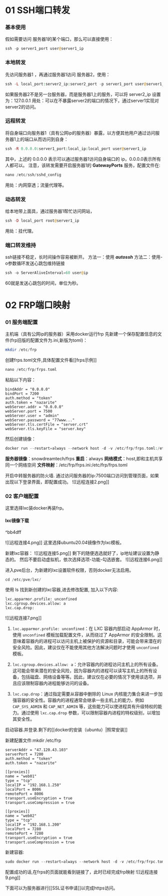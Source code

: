 
# 01 SSH端口转发

### 基本使用
假如需要访问 服务器1的某个端口，那么可以直接使用：
```php
ssh -p server1_port user@server1_ip
```

### 本地转发
先访问服务器1 ，再通过服务器1访问 服务器2，使用：
```php
ssh -L local_port:server2_ip:server2_port -p server1_port user@server1_ip
```
如果服务器2不是另一台服务器，而是服务器1上的服务，可以将 server2_ip 设置为：127.0.0.1
用处：可以在不暴露server2的端口的情况下，通过server1实现对server2的访问。

### 远程转发
将自身端口向服务器1（具有公网ip的服务器）暴露，以方便其他用户通过访问服务器1上的端口从而访问到自身：
```php
ssh -R 0.0.0.0:server1_port:local_ip:local_port user@server1_ip
```
其中，上述的 0.0.0.0 表示可以通过服务器1访问自身端口的 ip，0.0.0.0表示所有人都可以。
注意，该转发需要开启服务器1的 **GatewayPorts** 服务，配置文件在:
```php
nano /etc/ssh/sshd_config
```
用处：内网穿透；流量代理等。

### 动态转发
给本地带上面具，通过服务器1帮忙访问网站，
```php
ssh -D local_port root@server1_ip
```
用处：挂代理。

### 端口转发维持
ssh链接不稳定，长时间操作容易被断开。
方法一：使用 ***autossh***
方法二：使用-o参数循环发送心跳包维持链接
```php
ssh -o ServerAliveInterval=60 user@ip
```
60就是发送心跳包的时间，单位为秒。



# 02 FRP端口映射

### 01 服务端配置
主机端（具有公网ip的服务器）采用docker运行frp
先新建一个保存配置信息的文件(frp旧版的配置文件为.ini,新版为toml)：
```php
mkdir /etc/frp
```
创建frps.toml文件,具体配置文件看[[frps示例]]
```php
nano /etc/frp/frps.toml
```
粘贴以下内容：
```
bindAddr = "0.0.0.0"
bindPort = 7200
auth.method = "token"
auth.token = "nazarite"
webServer.addr = "0.0.0.0"
webServer.port = 7500
webServer.user = "admin"
webServer.password = "77www..."
webServer.tls.certFile = "server.crt"
webServer.tls.keyFile = "server.key"

```
然后创建镜像：
```php
docker run --restart=always --network host -d -v /etc/frp/frps.toml:/etc/frp/frps.toml --name frps snowdreamtech/frps
```
**服务器镜像**：snowdreamtech/frps
**重启**：always
**网络模式**：host,即和主机共享同一个网络空间
**文件映射**：/etc/frp/frps.ini:/etc/frp/frps.toml

开启中转服务器的防火墙.
通过访问服务器的ip:7500端口访问到管理页面，如果出现以下登录界面，即配置成功。
![[远程连接2.png]]

### 02 客户端配置
这里选择lxc装docker再装frp。
#### lxc镜像下载

^bb4dff

![[远程连接4.png]]
这里选择ubuntu20.04镜像作为lxc模板。

新建lxc容器：
![[远程连接5.png]]
剩下的随便选选就好了，ip地址建议设置为静态的。
然后不要启动虚拟机，依次选择选项-功能-勾选嵌套。
![[远程连接6.png]]

进入pve后台，为新建的lxc设置软件权限，否则docker无法启用。
```php
cd /etc/pve/lxc/
```
使用 ls 找到新创建的lxc容器,进去修改配置,
加入以下内容:
```
lxc.apparmor.profile: unconfined
lxc.cgroup.devices.allow: a
lxc.cap.drop:
```
![[远程连接7.png]]
1. `lxc.apparmor.profile: unconfined`：在 LXC 容器内部启动 AppArmor 时，使用 `unconfined` 模板加载配置文件，从而绕过了 AppArmor 的安全限制。这意味着容器内的进程可以访问主机上被保护的资源和目录，可能会带来潜在的安全风险。因此，建议仅在不能使用其他方法解决问题时才使用 `unconfined` 模板。
    
2. `lxc.cgroup.devices.allow: a`：允许容器内的进程访问主机上的所有设备。这可能会带来潜在的安全风险，因为容器内的进程可以读写主机上的所有设备，包括磁盘、网络设备等等。因此，建议仅在必要的情况下使用该选项，并且应该限制容器内进程能够访问的设备。
    
3. `lxc.cap.drop`：通过指定需要从容器中删除的 Linux 内核能力集合来进一步加强容器的安全性。容器内的进程通常会继承一些主机上的能力，例如 `CAP_SYS_ADMIN` 和 `CAP_NET_ADMIN` 等，这些能力可以使进程具有升级特权的能力。通过使用 `lxc.cap.drop` 参数，可以限制容器内进程的特权级别，以增加其安全性。


启动容器.并登录.剩下的[[docker的安装（ubuntu）|照常安装]]

新建配置文件:mkdir /etc/frp
```
serverAddr = "47.120.43.103"
serverPort = 7200
auth.method = "token"
auth.token = "nazarite"

[[proxies]]
name = "web01"
type = "tcp"
localIP = "192.168.1.250"
localPort = 8006
remotePort = 8006
transport.useEncryption = true
transport.useCompression = true

[[proxies]]
name = "web02"
type = "tcp"
localIP = "192.168.1.200"
localPort = 7280
remotePort = 7280
transport.useEncryption = true
transport.useCompression = true
```
新建容器:
```php
sudo docker run --restart=always --network host -d -v /etc/frp/frpc.toml:/etc/frp/frpc.toml --name frpc snowdreamtech/frpc
```
配置成功的话,在frps的页面就能看到链接了，此时已经完成frp映射
![[远程连接9.png]]

下面可以为服务器进行[[SSL证书申请]]以完成https访问。
